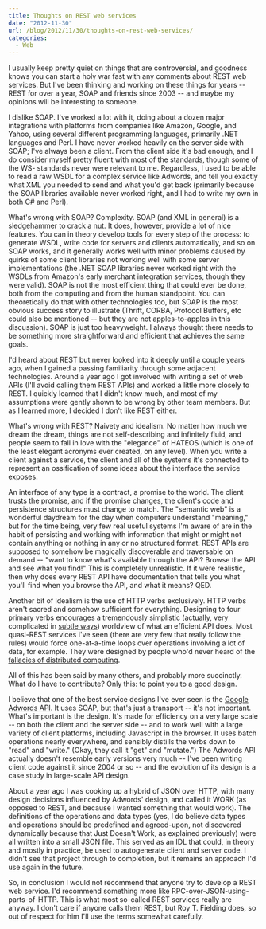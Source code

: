 ```yaml
---
title: Thoughts on REST web services
date: "2012-11-30"
url: /blog/2012/11/30/thoughts-on-rest-web-services/
categories:
  - Web
---
```

I usually keep pretty quiet on things that are controversial, and goodness knows you can start a holy war fast with any comments about REST web services. But I've been thinking and working on these things for years -- REST for over a year, SOAP and friends since 2003 -- and maybe my opinions will be interesting to someone.

I dislike SOAP. I've worked a lot with it, doing about a dozen major integrations with platforms from companies like Amazon, Google, and Yahoo, using several different programming languages, primarily .NET languages and Perl. I have never worked heavily on the server side with SOAP; I've always been a client. From the client side it's bad enough, and I do consider myself pretty fluent with most of the standards, though some of the WS- standards never were relevant to me. Regardless, I used to be able to read a raw WSDL for a complex service like Adwords, and tell you exactly what XML you needed to send and what you'd get back (primarily because the SOAP libraries available never worked right, and I had to write my own in both C# and Perl).

What's wrong with SOAP? Complexity. SOAP (and XML in general) is a sledgehammer to crack a nut. It does, however, provide a lot of nice features. You can in theory develop tools for every step of the process: to generate WSDL, write code for servers and clients automatically, and so on. SOAP works, and it generally works well with minor problems caused by quirks of some client libraries not working well with some server implementations (the .NET SOAP libraries never worked right with the WSDLs from Amazon's early merchant integration services, though they were valid). SOAP is not the most efficient thing that could ever be done, both from the computing and from the human standpoint. You can theoretically do that with other technologies too, but SOAP is the most obvious success story to illustrate (Thrift, CORBA, Protocol Buffers, etc could also be mentioned -- but they are not apples-to-apples in this discussion). SOAP is just too heavyweight. I always thought there needs to be something more straightforward and efficient that achieves the same goals.

I'd heard about REST but never looked into it deeply until a couple years ago, when I gained a passing familiarity through some adjacent technologies. Around a year ago I got involved with writing a set of web APIs (I'll avoid calling them REST APIs) and worked a little more closely to REST. I quickly learned that I didn't know much, and most of my assumptions were gently shown to be wrong by other team members. But as I learned more, I decided I don't like REST either.

What's wrong with REST? Naivety and idealism. No matter how much we dream the dream, things are not self-describing and infinitely fluid, and people seem to fall in love with the "elegance" of HATEOS (which is one of the least elegant acronyms ever created, on any level). When you write a client against a service, the client and all of the systems it's connected to represent an ossification of some ideas about the interface the service exposes.

An interface of any type is a contract, a promise to the world. The client trusts the promise, and if the promise changes, the client's code and persistence structures must change to match. The "semantic web" is a wonderful daydream for the day when computers understand "meaning," but for the time being, very few real useful systems I'm aware of are in the habit of persisting and working with information that might or might not contain anything or nothing in any or no structured format. REST APIs are supposed to somehow be magically discoverable and traversable on demand -- "want to know what's available through the API? Browse the API and see what you find!" This is completely unrealistic. If it were realistic, then why does every REST API have documentation that tells you what you'll find when you browse the API, and what it means? QED.

Another bit of idealism is the use of HTTP verbs exclusively. HTTP verbs aren't sacred and somehow sufficient for everything. Designing to four primary verbs encourages a tremendously simplistic (actually, very complicated in [subtle ways](http://jcalcote.wordpress.com/2008/10/16/put-or-post-the-rest-of-the-story/)) worldview of what an efficient API does. Most quasi-REST services I've seen (there are very few that really follow the rules) would force one-at-a-time loops over operations involving a lot of data, for example. They were designed by people who'd never heard of the [fallacies of distributed computing](http://en.wikipedia.org/wiki/Fallacies_of_Distributed_Computing).

All of this has been said by many others, and probably more succinctly. What do I have to contribute? Only this: to point you to a good design.

I believe that one of the best service designs I've ever seen is the [Google Adwords API](https://developers.google.com/adwords/api/docs/). It uses SOAP, but that's just a transport -- it's not important. What's important is the design. It's made for efficiency on a very large scale -- on both the client and the server side -- and to work well with a large variety of client platforms, including Javascript in the browser. It uses batch operations nearly everywhere, and sensibly distills the verbs down to "read" and "write." (Okay, they call it "get" and "mutate.") The Adwords API actually doesn't resemble early versions very much -- I've been writing client code against it since 2004 or so -- and the evolution of its design is a case study in large-scale API design.

About a year ago I was cooking up a hybrid of JSON over HTTP, with many design decisions influenced by Adwords' design, and called it WORK (as opposed to REST, and because I wanted something that would work). The definitions of the operations and data types (yes, I do believe data types and operations should be predefined and agreed-upon, not discovered dynamically because that Just Doesn't Work, as explained previously) were all written into a small JSON file. This served as an IDL that could, in theory and mostly in practice, be used to autogenerate client and server code. I didn't see that project through to completion, but it remains an approach I'd use again in the future.

So, in conclusion I would not recommend that anyone try to develop a REST web service. I'd recommend something more like RPC-over-JSON-using-parts-of-HTTP. This is what most so-called REST services really are anyway. I don't care if anyone calls them REST, but Roy T. Fielding does, so out of respect for him I'll use the terms somewhat carefully.


